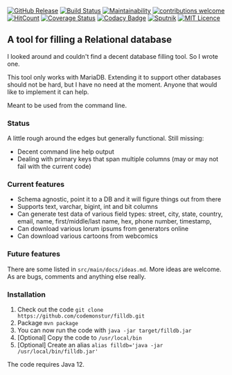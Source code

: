 
[![GitHub Release](https://img.shields.io/github/release/codemonstur/filldb.svg)](https://github.com/codemonstur/filldb/releases) 
[![Build Status](https://travis-ci.org/codemonstur/filldb.svg?branch=master)](https://travis-ci.org/codemonstur/filldb)
[![Maintainability](https://api.codeclimate.com/v1/badges/cf3bf5cb7c1ae4f9f359/maintainability)](https://codeclimate.com/github/codemonstur/filldb/maintainability)
[![contributions welcome](https://img.shields.io/badge/contributions-welcome-brightgreen.svg?style=flat)](https://github.com/dwyl/esta/issues)
[![HitCount](http://hits.dwyl.com/codemonstur/filldb.svg)](http://hits.dwyl.com/codemonstur/filldb)
[![Coverage Status](https://coveralls.io/repos/github/codemonstur/filldb/badge.svg?branch=master)](https://coveralls.io/github/codemonstur/filldb?branch=master)
[![Codacy Badge](https://api.codacy.com/project/badge/Grade/0f23dda61a2f4ec4909827462b6aa47e)](https://www.codacy.com/manual/codemonstur/filldb)
[![Sputnik](https://sputnik.ci/conf/badge)](https://sputnik.ci/app#/builds/codemonstur/filldb)
[![MIT Licence](https://badges.frapsoft.com/os/mit/mit.svg?v=103)](https://opensource.org/licenses/mit-license.php)

## A tool for filling a Relational database

I looked around and couldn't find a decent database filling tool.
So I wrote one.

This tool only works with MariaDB.
Extending it to support other databases should not be hard, but I have no need at the moment.
Anyone that would like to implement it can help.

Meant to be used from the command line.

### Status

A little rough around the edges but generally functional.
Still missing:
- Decent command line help output
- Dealing with primary keys that span multiple columns (may or may not fail with the current code)

### Current features

- Schema agnostic, point it to a DB and it will figure things out from there
- Supports text, varchar, bigint, int and bit columns
- Can generate test data of various field types:
  street, city, state, country, email, name, first/middle/last name, hex, 
  phone number, timestamp, 
- Can download various lorum ipsums from generators online
- Can download various cartoons from webcomics


### Future features

There are some listed in `src/main/docs/ideas.md`.
More ideas are welcome.
As are bugs, comments and anything else really.

### Installation

1. Check out the code `git clone https://github.com/codemonstur/filldb.git`
2. Package `mvn package`
3. You can now run the code with `java -jar target/filldb.jar`
4. \[Optional] Copy the code to `/usr/local/bin`
5. \[Optional] Create an alias `alias filldb='java -jar /usr/local/bin/filldb.jar'`

The code requires Java 12.
